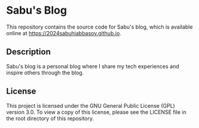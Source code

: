 # Sabu's Blog

This repository contains the source code for Sabu's blog, which is available online at https://2024sabuhiabbasov.github.io.

## Description

Sabu's blog is a personal blog where I share my tech experiences and inspire others through the blog. 

## License

This project is licensed under the GNU General Public License (GPL) version 3.0. To view a copy of this license, please see the LICENSE file in the root directory of this repository.